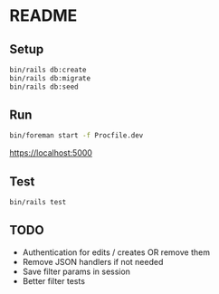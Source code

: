 # README

## Setup

```bash
bin/rails db:create
bin/rails db:migrate
bin/rails db:seed
```

## Run

```bash
bin/foreman start -f Procfile.dev
```

[https://localhost:5000](https://localhost:5000)

## Test

```bash
bin/rails test
```

## TODO

- Authentication for edits / creates OR remove them
- Remove JSON handlers if not needed
- Save filter params in session
- Better filter tests
